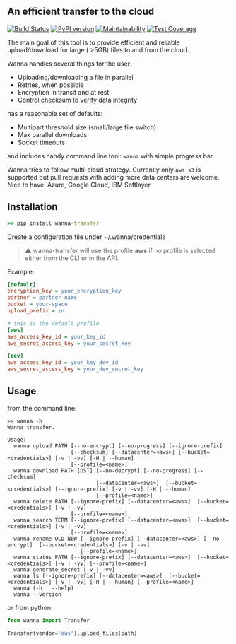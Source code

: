 An efficient transfer to the cloud
----------------------------------
[![Build Status](https://travis-ci.org/Multiplicom/wanna-transfer.svg?branch=master)](https://travis-ci.org/Multiplicom/wanna-transfer)
[![PyPI version](https://badge.fury.io/py/wanna-transfer.svg)](https://badge.fury.io/py/wanna-transfer)
[![Maintainability](https://api.codeclimate.com/v1/badges/04b6db49155397d49c5d/maintainability)](https://codeclimate.com/github/piotrpawlaczek/wanna-transfer/maintainability)
[![Test Coverage](https://api.codeclimate.com/v1/badges/04b6db49155397d49c5d/test_coverage)](https://codeclimate.com/github/piotrpawlaczek/wanna-transfer/test_coverage)

The main goal of this tool is to provide efficient and reliable upload/download
for large ( >5GB) files to and from the cloud.

Wanna handles several things for the user:

  * Uploading/downloading a file in parallel
  * Retries, when possible
  * Encryption in transit and at rest
  * Control checksum to verify data integrity

has a reasonable set of defaults:

  * Multipart threshold size (small/large file switch)
  * Max parallel downloads
  * Socket timeouts

and includes handy command line tool: `wanna` with simple progress bar.

Wanna tries to follow multi-cloud strategy.
Currently only `aws s3` is supported but pull requests with adding more data centers are welcome.
Nice to have: Azure, Google Cloud, IBM Softlayer

Installation
------------
```cmd
>> pip install wanna-transfer
```
Create a configuration file under ~/.wanna/credentials

> ⚠️ wanna-transfer will use the profile **aws** if no profile is selected either from the CLI or in the API.

Example:

```ini
[default]
encryption_key = your_encryption_key
partner = partner-name
bucket = your-space
upload_prefix = in

# this is the default profile
[aws]
aws_access_key_id = your_key_id
aws_secret_access_key = your_secret_key

[dev]
aws_access_key_id = your_key_dev_id
aws_secret_access_key = your_dev_secret_key
```

Usage
-----
from the command line:
```
>> wanna -h
Wanna transfer.

Usage:
  wanna upload PATH [--no-encrypt] [--no-progress] [--ignore-prefix]
                    [--checksum] [--datacenter=<aws>] [--bucket=<credentials>] [-v | -vv] [-H | --human]
                    [--profile=<name>]
  wanna download PATH [DST] [--no-decrypt] [--no-progress] [--checksum]
                            [--datacenter=<aws>]  [--bucket=<credentials>] [--ignore-prefix] [-v | -vv] [-H | --human]
                            [--profile=<name>]
  wanna delete PATH [--ignore-prefix] [--datacenter=<aws>]  [--bucket=<credentials>] [-v | -vv]
                    [--profile=<name>]
  wanna search TERM [--ignore-prefix] [--datacenter=<aws>]  [--bucket=<credentials>] [-v | -vv]
                    [--profile=<name>]
  wanna rename OLD NEW [--ignore-prefix] [--datacenter=<aws>] [--no-encrypt]  [--bucket=<credentials>] [-v | -vv]
                       [--profile=<name>]
  wanna status PATH [--ignore-prefix] [--datacenter=<aws>]  [--bucket=<credentials>] [-v | -vv] [--profile=<name>]
  wanna generate_secret [-v | -vv]
  wanna ls [--ignore-prefix] [--datacenter=<aws>]  [--bucket=<credentials>] [-v | -vv] [-H | --human] [--profile=<name>]
  wanna (-h | --help)
  wanna --version
```
or from python:

```python
from wanna import Transfer

Transfer(vendor='aws').upload_files(path)
```
